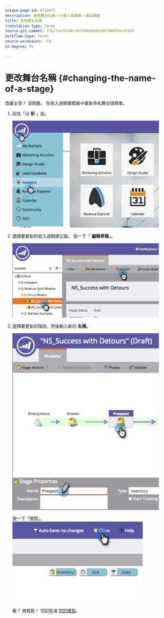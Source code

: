```yaml
---
unique-page-id: 4718675
description: 變更舞台名稱——行銷人員檔案——產品檔案
title: 更改舞台名稱
translation-type: tm+mt
source-git-commit: 47b2fee7d146c3dc558d4bbb10070683f4cdfd3d
workflow-type: tm+mt
source-wordcount: '74'
ht-degree: 0%

---
```



# 更改舞台名稱 {#changing-the-name-of-a-stage}

改變主意？ 沒問題。 在收入週期建模器中重新命名舞台很簡單。

1. 前往「分 **析** 」區。

   ![](assets/image2015-4-27-23-3a18-3a34.png)

1. 選擇要更新的收入週期建立器。 按一下「 **編輯草稿**」。

   ![](assets/image2015-4-27-17-3a36-3a33.png)

1. 選擇要更新的階段，然後輸入新的 **名稱**。

   ![](assets/image2015-4-27-17-3a40-3a46.png)

   按一下「關閉」。
   ![](assets/image2015-4-27-17-3a41-3a51.png)

   看？ 放輕鬆！ 切記批准 [您的模型](approve-unapprove-a-revenue-model.md)。

